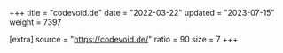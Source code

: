 +++
title = "codevoid.de"
date = "2022-03-22"
updated = "2023-07-15"
weight = 7397

[extra]
source = "https://codevoid.de/"
ratio = 90
size = 7
+++
